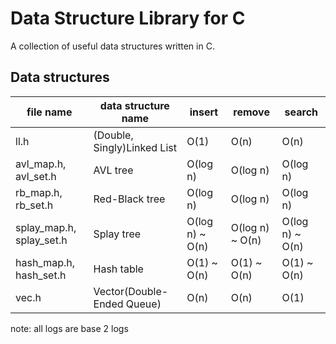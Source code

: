 # Data Structure Library for C
A collection of useful data structures written in C.

## Data structures
| file name | data structure name | insert | remove | search |
|-----------|---------------------|--------|--------|--------|
| ll.h | (Double, Singly)Linked List | O(1) | O(n) | O(n) |
| avl\_map.h, avl\_set.h | AVL tree | O(log n) | O(log n) | O(log n) |
| rb\_map.h, rb\_set.h | Red-Black tree | O(log n) | O(log n) | O(log n) |
| splay\_map.h, splay\_set.h | Splay tree | O(log n) ~ O(n) | O(log n) ~ O(n) | O(log n) ~ O(n) |
| hash\_map.h, hash\_set.h | Hash table | O(1) ~ O(n) | O(1) ~ O(n) | O(1) ~ O(n) |
| vec.h | Vector(Double-Ended Queue) | O(n) | O(n) | O(1) |

note: all logs are base 2 logs

